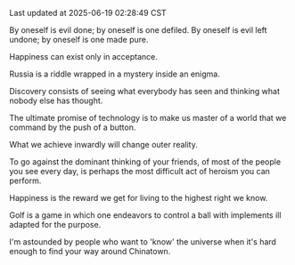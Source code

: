 Last updated at 2025-06-19 02:28:49 CST

By oneself is evil done; by oneself is one defiled. By oneself is evil left undone; by oneself is one made pure.

Happiness can exist only in acceptance.

Russia is a riddle wrapped in a mystery inside an enigma.

Discovery consists of seeing what everybody has seen and thinking what nobody else has thought.

The ultimate promise of technology is to make us master of a world that we command by the push of a button.

What we achieve inwardly will change outer reality.

To go against the dominant thinking of your friends, of most of the people you see every day, is perhaps the most difficult act of heroism you can perform.

Happiness is the reward we get for living to the highest right we know.

Golf is a game in which one endeavors to control a ball with implements ill adapted for the purpose.

I'm astounded by people who want to 'know' the universe when it's hard enough to find your way around Chinatown.

